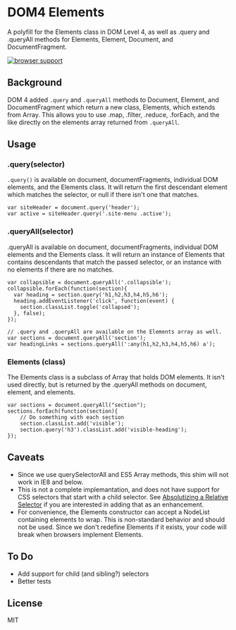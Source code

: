 DOM4 Elements
=============

A polyfill for the Elements class in DOM Level 4, as well as .query and .queryAll
methods for Elements, Element, Document, and DocumentFragment.

[![browser support](https://ci.testling.com/barberboy/dom4-elements.png)
](https://ci.testling.com/barberboy/dom4-elements)

Background
----------

DOM 4 added `.query` and `.queryAll` methods to Document, Element, and DocumentFragment
which return a new class, Elements, which extends from Array. This allows you to 
use .map, .filter, .reduce, .forEach, and the like directly on the elements array
returned from `.queryAll`.

Usage
-----

### .query(selector)

`.query()` is available on document, documentFragments, individual DOM elements, and
the Elements class. It will return the first descendant element which matches the
selector, or null if there isn't one that matches.

    var siteHeader = document.query('header');
    var active = siteHeader.query('.site-menu .active');

### .queryAll(selector)

.queryAll is available on document, documentFragments, individual DOM elements and
the Elements class. It will return an instance of Elements that contains descendants
that match the passed selector, or an instance with no elements if there are no matches.

    var collapsible = document.queryAll('.collapsible');
    collapsible.forEach(function(section){
      var heading = section.query('h1,h2,h3,h4,h5,h6');
      heading.addEventListener('click', function(event) {
        section.classList.toggle('collapsed');
      }, false);
    });

    // .query and .queryAll are available on the Elements array as well.
    var sections = document.queryAll('section');
    var headingLinks = sections.queryAll(':any(h1,h2,h3,h4,h5,h6) a');

### Elements (class)

The Elements class is a subclass of Array that holds DOM elements. It isn't used
directly, but is returned by the .queryAll methods on document, element, and 
elements.

    var sections = document.queryAll("section");
    sections.forEach(function(section){
        // Do something with each section
        section.classList.add('visible');
        section.query('h3').classList.add('visible-heading');
    });

Caveats
-------

* Since we use querySelectorAll and ES5 Array methods, this shim will not work in IE8
  and below.
* This is not a complete implemantation, and does not have support for CSS selectors
  that start with a child selector. See [Absolutizing a Relative Selector] if you are 
  interested in adding that as an enhancement.
* For convenience, the Elements constructor can accept a NodeList containing elements
  to wrap. This is non-standard behavior and should not be used. Since we don't
  redefine Elements if it exists, your code will break when browsers implement
  Elements.

[Absolutizing a Relative Selector]: http://dev.w3.org/csswg/selectors/#absolutizing

To Do
-----

* Add support for child (and sibling?) selectors
* Better tests

License
-------
MIT
